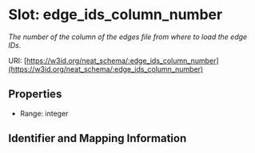 # Slot: edge_ids_column_number
_The number of the column of the edges file from where to load the edge IDs._


URI: [https://w3id.org/neat_schema/:edge_ids_column_number](https://w3id.org/neat_schema/:edge_ids_column_number)



<!-- no inheritance hierarchy -->


## Properties

 * Range: integer



## Identifier and Mapping Information






